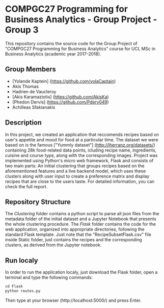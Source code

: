﻿# COMPGC27 Programming for Business Analytics - Group Project - Group 3

This repository contains the source code for the Group Project of "COMPGC27 Programming for Business Analytics" course for UCL MSc in Business Analytics (academic year 2017-2018).

## Group Members
* [Yolande Kaptein] (https://github.com/yolaCaptain)
* Akis Thomas
* Hadrien de Vaucleroy
* [Akis Karamaziotis] (https://github.com/AkisKa)
* [Phedon Dervis] (https://github.com/Pderv049)
* Achilleas Sfakianakis

## Description

In this project, we created an application that reccomends recipes based on user's appetite and mood for food at a particular time. The dataset we were based on is the famous ["Yummly dataset"]
(http://lherranz.org/datasets/) containing 28k food-related data points, icluding recipe name, ingredients, cuisine and course type, along with the corresponding images. 
Project was implemented using Python's micro web framework, Flask and consists of two main parts: An initial clustering that groups recipes based on the aforementioned features
and a live backend model, which uses these clusters along with user input to create a preference matrix and display recipes that are close to the users taste.
For detailed information, you can check the full report.

## Repository Structure
The *Clustering* folder contains a python script to parse all json files from the metadata folder of the initial dataset and a Jupyter Notebook that presents the whole clustering 
procedure. The *Flask* folder contains the code for the web application, organized into appropriate directories, following the standard Flask template. Just note that the 
"RecipeSubsetFlask.csv" file inside Static folder, just contains the recipes and the corresponding clusters, as derived from the Jupyter notebook.


## Run localy
In order to run the application localy, just download the Flask folder, open a terminal and type the following commands:

```python
cd Flask
python routes.py
``` 

Then type at your browser (http://localhost:5000/) and press Enter.

